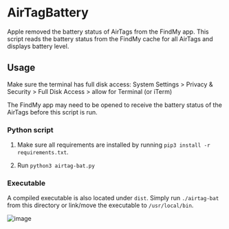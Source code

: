 # AirTagBattery

Apple removed the battery status of AirTags from the FindMy app. This script reads the battery status from the FindMy cache for all AirTags and displays battery level.


## Usage

Make sure the terminal has full disk access:
System Settings > Privacy & Security > Full Disk Access > allow for Terminal (or iTerm)

The FindMy app may need to be opened to receive the battery status of the AirTags before this script is run.

### Python script

1. Make sure all requirements are installed by running `pip3 install -r requirements.txt`.

2. Run `python3 airtag-bat.py`

### Executable

A compiled executable is also located under `dist`.
Simply run `./airtag-bat` from this directory or link/move the executable to `/usr/local/bin`.

![image](docs/output.png)
